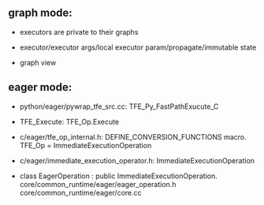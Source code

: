 ## graph mode:

- executors are private to their graphs

- executor/executor args/local executor param/propagate/immutable state

- graph view

## eager mode:

- python/eager/pywrap\_tfe\_src.cc: TFE\_Py\_FastPathExucute\_C

- TFE\_Execute: TFE\_Op.Execute

- c/eager/tfe\_op\_internal.h: DEFINE\_CONVERSION\_FUNCTIONS macro.
TFE\_Op = ImmediateExecutionOperation

- c/eager/immediate\_execution\_operator.h: ImmediateExecutionOperation

- class EagerOperation : public ImmediateExecutionOperation.
core/common\_runtime/eager/eager\_operation.h
core/common\_runtime/eager/core.cc
